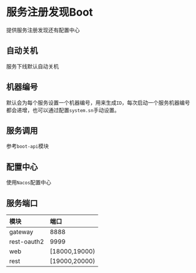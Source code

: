 # 服务注册发现Boot

提供服务注册发现还有配置中心

## 自动关机

服务下线默认自动关机

## 机器编号

默认会为每个服务设置一个机器编号，用来生成`ID`，每次启动一个服务机器编号都会递增，也可以通过配置`system.sn`手动设置。

## 服务调用

参考`boot-api`模块

## 配置中心

使用`Nacos`配置中心

## 服务端口

|模块|端口|
|:-|:-|
|gateway|8888|
|rest-oauth2|9999|
|web|[18000,19000)|
|rest|[19000,20000)|

